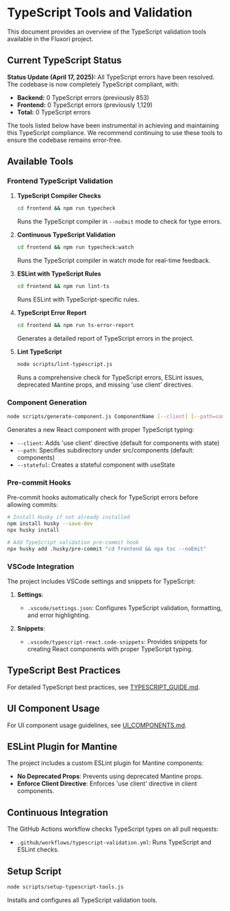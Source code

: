 # TypeScript Tools and Validation

This document provides an overview of the TypeScript validation tools available in the Fluxori project.

## Current TypeScript Status

**Status Update (April 17, 2025):** All TypeScript errors have been resolved. The codebase is now completely TypeScript compliant, with:

- **Backend:** 0 TypeScript errors (previously 853)
- **Frontend:** 0 TypeScript errors (previously 1,129)
- **Total:** 0 TypeScript errors

The tools listed below have been instrumental in achieving and maintaining this TypeScript compliance. We recommend continuing to use these tools to ensure the codebase remains error-free.

## Available Tools

### Frontend TypeScript Validation

1. **TypeScript Compiler Checks**
   ```bash
   cd frontend && npm run typecheck
   ```
   Runs the TypeScript compiler in `--noEmit` mode to check for type errors.

2. **Continuous TypeScript Validation**
   ```bash
   cd frontend && npm run typecheck:watch
   ```
   Runs the TypeScript compiler in watch mode for real-time feedback.

3. **ESLint with TypeScript Rules**
   ```bash
   cd frontend && npm run lint-ts
   ```
   Runs ESLint with TypeScript-specific rules.

4. **TypeScript Error Report**
   ```bash
   cd frontend && npm run ts-error-report
   ```
   Generates a detailed report of TypeScript errors in the project.

5. **Lint TypeScript**
   ```bash
   node scripts/lint-typescript.js
   ```
   Runs a comprehensive check for TypeScript errors, ESLint issues, deprecated Mantine props, and missing 'use client' directives.

### Component Generation

```bash
node scripts/generate-component.js ComponentName [--client] [--path=components/path] [--stateful]
```

Generates a new React component with proper TypeScript typing:

- `--client`: Adds 'use client' directive (default for components with state)
- `--path`: Specifies subdirectory under src/components (default: components)
- `--stateful`: Creates a stateful component with useState

### Pre-commit Hooks

Pre-commit hooks automatically check for TypeScript errors before allowing commits:

```bash
# Install Husky if not already installed
npm install husky --save-dev
npx husky install

# Add TypeScript validation pre-commit hook
npx husky add .husky/pre-commit "cd frontend && npx tsc --noEmit"
```

### VSCode Integration

The project includes VSCode settings and snippets for TypeScript:

1. **Settings**:
   - `.vscode/settings.json`: Configures TypeScript validation, formatting, and error highlighting.

2. **Snippets**:
   - `.vscode/typescript-react.code-snippets`: Provides snippets for creating React components with proper TypeScript typing.

## TypeScript Best Practices

For detailed TypeScript best practices, see [TYPESCRIPT_GUIDE.md](frontend/TYPESCRIPT_GUIDE.md).

## UI Component Usage

For UI component usage guidelines, see [UI_COMPONENTS.md](frontend/UI_COMPONENTS.md).

## ESLint Plugin for Mantine

The project includes a custom ESLint plugin for Mantine components:

- **No Deprecated Props**: Prevents using deprecated Mantine props.
- **Enforce Client Directive**: Enforces 'use client' directive in client components.

## Continuous Integration

The GitHub Actions workflow checks TypeScript types on all pull requests:

- `.github/workflows/typescript-validation.yml`: Runs TypeScript and ESLint checks.

## Setup Script

```bash
node scripts/setup-typescript-tools.js
```

Installs and configures all TypeScript validation tools.